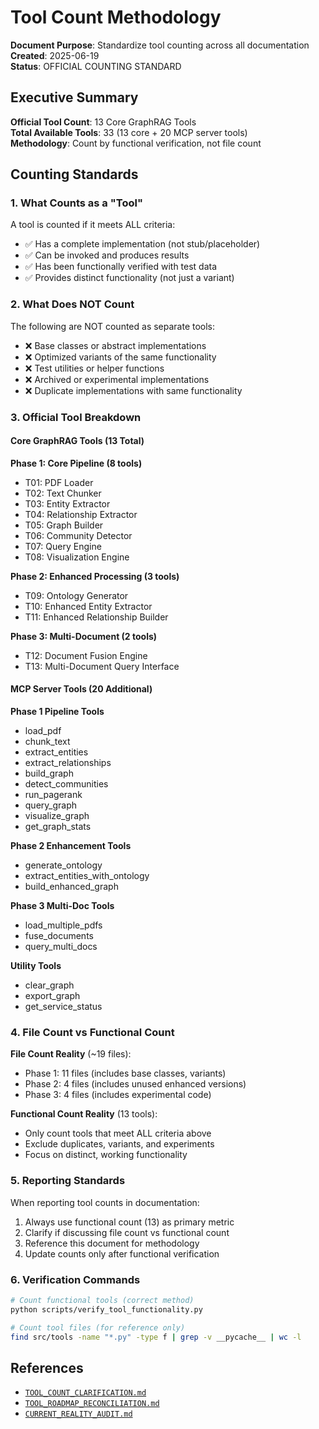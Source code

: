 # Tool Count Methodology

**Document Purpose**: Standardize tool counting across all documentation  
**Created**: 2025-06-19  
**Status**: OFFICIAL COUNTING STANDARD

## Executive Summary

**Official Tool Count**: 13 Core GraphRAG Tools  
**Total Available Tools**: 33 (13 core + 20 MCP server tools)  
**Methodology**: Count by functional verification, not file count

## Counting Standards

### 1. What Counts as a "Tool"

A tool is counted if it meets ALL criteria:
- ✅ Has a complete implementation (not stub/placeholder)
- ✅ Can be invoked and produces results
- ✅ Has been functionally verified with test data
- ✅ Provides distinct functionality (not just a variant)

### 2. What Does NOT Count

The following are NOT counted as separate tools:
- ❌ Base classes or abstract implementations
- ❌ Optimized variants of the same functionality
- ❌ Test utilities or helper functions
- ❌ Archived or experimental implementations
- ❌ Duplicate implementations with same functionality

### 3. Official Tool Breakdown

#### Core GraphRAG Tools (13 Total)

**Phase 1: Core Pipeline (8 tools)**
- T01: PDF Loader
- T02: Text Chunker
- T03: Entity Extractor
- T04: Relationship Extractor
- T05: Graph Builder
- T06: Community Detector
- T07: Query Engine
- T08: Visualization Engine

**Phase 2: Enhanced Processing (3 tools)**
- T09: Ontology Generator
- T10: Enhanced Entity Extractor
- T11: Enhanced Relationship Builder

**Phase 3: Multi-Document (2 tools)**
- T12: Document Fusion Engine
- T13: Multi-Document Query Interface

#### MCP Server Tools (20 Additional)

**Phase 1 Pipeline Tools**
- load_pdf
- chunk_text
- extract_entities
- extract_relationships
- build_graph
- detect_communities
- run_pagerank
- query_graph
- visualize_graph
- get_graph_stats

**Phase 2 Enhancement Tools**
- generate_ontology
- extract_entities_with_ontology
- build_enhanced_graph

**Phase 3 Multi-Doc Tools**
- load_multiple_pdfs
- fuse_documents
- query_multi_docs

**Utility Tools**
- clear_graph
- export_graph
- get_service_status

### 4. File Count vs Functional Count

**File Count Reality** (~19 files):
- Phase 1: 11 files (includes base classes, variants)
- Phase 2: 4 files (includes unused enhanced versions)
- Phase 3: 4 files (includes experimental code)

**Functional Count Reality** (13 tools):
- Only count tools that meet ALL criteria above
- Exclude duplicates, variants, and experiments
- Focus on distinct, working functionality

### 5. Reporting Standards

When reporting tool counts in documentation:
1. Always use functional count (13) as primary metric
2. Clarify if discussing file count vs functional count
3. Reference this document for methodology
4. Update counts only after functional verification

### 6. Verification Commands

```bash
# Count functional tools (correct method)
python scripts/verify_tool_functionality.py

# Count tool files (for reference only)
find src/tools -name "*.py" -type f | grep -v __pycache__ | wc -l
```

## References

- [`TOOL_COUNT_CLARIFICATION.md`](TOOL_COUNT_CLARIFICATION.md)
- [`TOOL_ROADMAP_RECONCILIATION.md`](TOOL_ROADMAP_RECONCILIATION.md)
- [`CURRENT_REALITY_AUDIT.md`](CURRENT_REALITY_AUDIT.md)